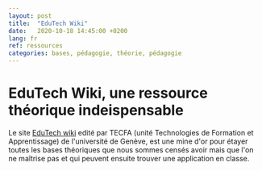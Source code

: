 ```yaml
---
layout: post
title:  "EduTech Wiki"
date:   2020-10-18 14:45:00 +0200
lang: fr
ref: ressources
categories: bases, pédagogie, théorie, pédagogie
---
```


EduTech Wiki, une ressource théorique indeispensable
====================================================

Le site [EduTech wiki](https://edutechwiki.unige.ch/) edité par TECFA (unité Technologies de Formation et Apprentissage) de l'université de Genève, est une mine d'or pour étayer toutes les bases théoriques que nous sommes censés avoir mais que l'on ne maîtrise pas et qui peuvent ensuite trouver une application en classe.
